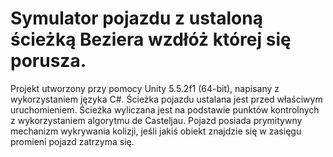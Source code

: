 # Symulator pojazdu z ustaloną ścieżką Beziera wzdłóż której się porusza.
Projekt utworzony przy pomocy Unity 5.5.2f1 (64-bit), napisany z wykorzystaniem języka C#. Ścieżka pojazdu ustalana jest przed właściwym uruchomieniem. Ścieżka wyliczana jest na podstawie punktów kontrolnych z wykorzystaniem algorytmu de Casteljau. Pojazd posiada prymitywny mechanizm wykrywania kolizji, jeśli jakiś obiekt znajdzie się w zasięgu promieni pojazd zatrzyma się.
